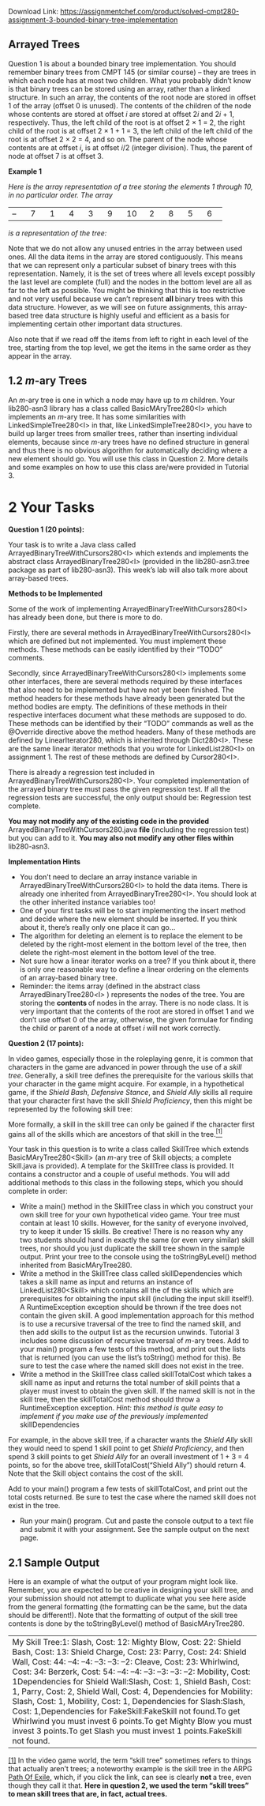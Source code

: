 Download Link: https://assignmentchef.com/product/solved-cmpt280-assignment-3-bounded-binary-tree-implementation
<br>
<h2>Arrayed Trees</h2>

Question 1 is about a bounded binary tree implementation. You should remember binary trees from CMPT 145 (or similar course) – they are trees in which each node has at most two children. What you probably didn’t know is that binary trees can be stored using an array, rather than a linked structure. In such an array, the contents of the root node are stored in offset 1 of the array (offset 0 is unused). The contents of the children of the node whose contents are stored at offset <em>i </em>are stored at offset 2<em>i </em>and 2<em>i </em>+ 1, respectively. Thus, the left child of the root is at offset 2 × 1 = 2, the right child of the root is at offset 2 × 1 + 1 = 3, the left child of the left child of the root is at offset 2 × 2 = 4, and so on. The parent of the node whose contents are at offset <em>i</em>, is at offset <em>i</em>/2 (integer division). Thus, the parent of node at offset 7 is at offset 3.

<strong>Example 1</strong>

<em>Here is the array representation of a tree storing the elements 1 through 10, in no particular order. The array</em>

<table width="0">

 <tbody>

  <tr>

   <td width="21">–</td>

   <td width="23">7</td>

   <td width="23">1</td>

   <td width="23">4</td>

   <td width="23">3</td>

   <td width="23">9</td>

   <td width="30">10</td>

   <td width="23">2</td>

   <td width="23">8</td>

   <td width="23">5</td>

   <td width="23">6</td>

  </tr>

 </tbody>

</table>

<em>is a representation of the tree:</em>

Note that we do not allow any unused entries in the array between used ones. All the data items in the array are stored contiguously. This means that we can represent only a particular subset of binary trees with this representation. Namely, it is the set of trees where all levels except possibly the last level are complete (full) and the nodes in the bottom level are all as far to the left as possible. You might be thinking that this is too restrictive and not very useful because we can’t represent <strong>all </strong>binary trees with this data structure. However, as we will see on future assignments, this array-based tree data structure is highly useful and efficient as a basis for implementing certain other important data structures.

Also note that if we read off the items from left to right in each level of the tree, starting from the top level, we get the items in the same order as they appear in the array.

<h2>1.2     <em>m</em>-ary Trees</h2>

An <em>m</em>-ary tree is one in which a node may have up to <em>m </em>children. Your lib280-asn3 library has a class called BasicMAryTree280&lt;I&gt; which implements an <em>m</em>-ary tree. It has some similarities with LinkedSimpleTree280&lt;I&gt; in that, like LinkedSimpleTree280&lt;I&gt;, you have to build up larger trees from smaller trees, rather than inserting individual elements, because since <em>m</em>-ary trees have no defined structure in general and thus there is no obvious algorithm for automatically deciding where a new element should go. You will use this class in Question 2. More details and some examples on how to use this class are/were provided in Tutorial 3.

<h1>2      Your Tasks</h1>

<strong>Question 1 (20 points):</strong>

Your task is to write a Java class called ArrayedBinaryTreeWithCursors280&lt;I&gt; which extends and implements the abstract class ArrayedBinaryTree280<em>&lt;</em>I<em>&gt; </em>(provided in the lib280-asn3.tree package as part of lib280-asn3). This week’s lab will also talk more about array-based trees.

<strong>Methods to be Implemented</strong>

Some of the work of implementing ArrayedBinaryTreeWithCursors280&lt;I&gt; has already been done, but there is more to do.

Firstly, there are several methods in ArrayedBinaryTreeWithCursors280&lt;I&gt; which are defined but not implemented. You must implement these methods. These methods can be easily identified by their “TODO” comments.

Secondly, since ArrayedBinaryTreeWithCursors280&lt;I&gt; implements some other interfaces, there are several methods required by these interfaces that also need to be implemented but have not yet been finished. The method headers for these methods have already been generated but the method bodies are empty. The definitions of these methods in their respective interfaces document what these methods are supposed to do. These methods can be identified by their “TODO” commands as well as the @Override directive above the method headers. Many of these methods are defined by LinearIterator280, which is inherited through Dict280&lt;I&gt;. These are the same linear iterator methods that you wrote for LinkedList280&lt;I&gt; on assignment 1. The rest of these methods are defined by Cursor280&lt;I&gt;.

There is already a regression test included in ArrayedBinaryTreeWithCursors280&lt;I&gt;. Your completed implementation of the arrayed binary tree must pass the given regression test. If all the regression tests are successful, the only output should be: Regression test complete.

<strong>You may not modify any of the existing code in the provided </strong>ArrayedBinaryTreeWithCursors280.java <strong>file </strong>(including the regression test) but you can add to it. <strong>You may also not modify any other files within </strong>lib280-asn3.

<strong>Implementation Hints</strong>

<ul>

 <li>You don’t need to declare an array instance variable in ArrayedBinaryTreeWithCursors280&lt;I&gt; to hold the data items. There is already one inherited from ArrayedBinaryTree280&lt;I&gt;. You should look at the other inherited instance variables too!</li>

 <li>One of your first tasks will be to start implementing the insert method and decide where the new element should be inserted. If you think about it, there’s really only one place it can go…</li>

 <li>The algorithm for deleting an element is to replace the element to be deleted by the right-most element in the bottom level of the tree, then delete the right-most element in the bottom level of the tree.</li>

 <li>Not sure how a linear iterator works on a tree? If you think about it, there is only one reasonable way to define a linear ordering on the elements of an array-based binary tree.</li>

 <li>Reminder: the items array (defined in the abstract class ArrayedBinaryTree280<em>&lt;</em>I<em>&gt; </em>) represents the nodes of the tree. You are storing the <strong>contents </strong>of nodes in the array. There is no node class. It is very important that the contents of the root are stored in offset 1 and we don’t use offset 0 of the array, otherwise, the given formulae for finding the child or parent of a node at offset <em>i </em>will not work correctly.</li>

</ul>

<strong>Question 2 (17 points):</strong>

In video games, especially those in the roleplaying genre, it is common that characters in the game are advanced in power through the use of a <em>skill tree</em>. Generally, a skill tree defines the prerequisite for the various skills that your character in the game might acquire. For example, in a hypothetical game, if the <em>Shield Bash</em>, <em>Defensive Stance</em>, and <em>Shield Ally </em>skills all require that your character first have the skill <em>Shield Proficiency</em>, then this might be represented by the following skill tree:

More formally, a skill in the skill tree can only be gained if the character first gains all of the skills which are ancestors of that skill in the tree.<a href="#_ftn1" name="_ftnref1"><sup>[1]</sup></a>

Your task in this question is to write a class called SkillTree which extends BasicMAryTree280&lt;Skill&gt; (an <em>m</em>-ary tree of Skill objects; a complete Skill.java is provided). A template for the SkillTree class is provided. It contains a constructor and a couple of useful methods. You will add additional methods to this class in the following steps, which you should complete in order:

<ul>

 <li>Write a main() method in the SkillTree class in which you construct your own skill tree for your own hypothetical video game. Your tree must contain at least 10 skills. However, for the sanity of everyone involved, try to keep it under 15 skills. Be creative! There is no reason why any two students should hand in exactly the same (or even very similar) skill trees, nor should you just duplicate the skill tree shown in the sample output. Print your tree to the console using the toStringByLevel() method inherited from BasicMAryTree280.</li>

 <li>Write a method in the SkillTree class called skillDependencies which takes a skill name as input and returns an instance of LinkedList280&lt;Skill&gt; which contains all the of the skills which are prerequisites for obtaining the input skill (including the input skill itself!). A RuntimeException exception should be thrown if the tree does not contain the given skill. A good implementation approach for this method is to use a recursive traversal of the tree to find the named skill, and then add skills to the output list as the recursion unwinds. Tutorial 3 includes some discussion of recursive traversal of <em>m</em>-ary trees. Add to your main() program a few tests of this method, and print out the lists that is returned (you can use the list’s toString() method for this). Be sure to test the case where the named skill does not exist in the tree.</li>

 <li>Write a method in the SkillTree class called skillTotalCost which takes a skill name as input and returns the total number of skill points that a player must invest to obtain the given skill. If the named skill is not in the skill tree, then the skillTotalCost method should throw a RuntimeException exception. <em>Hint: this method is quite easy to implement if you make use of the previously implemented </em>skillDependencies</li>

</ul>

For example, in the above skill tree, if a character wants the <em>Shield Ally </em>skill they would need to spend 1 skill point to get <em>Shield Proficiency</em>, and then spend 3 skill points to get <em>Shield Ally </em>for an overall investment of 1 + 3 = 4 points, so for the above tree, skillTotalCost(“Shield Ally”) should return 4. Note that the Skill object contains the cost of the skill.

Add to your main() program a few tests of skillTotalCost, and print out the total costs returned. Be sure to test the case where the named skill does not exist in the tree.

<ul>

 <li>Run your main() program. Cut and paste the console output to a text file and submit it with your assignment. See the sample output on the next page.</li>

</ul>

<h2>2.1    Sample Output</h2>

Here is an example of what the output of your program might look like. Remember, you are expected to be creative in designing your skill tree, and your submission should not attempt to duplicate what you see here aside from the general formatting (the formatting can be the same, but the data should be different!). Note that the formatting of output of the skill tree contents is done by the toStringByLevel() method of BasicMAryTree280.

<table width="0">

 <tbody>

  <tr>

   <td width="601">My Skill Tree:1: Slash, Cost: 12: Mighty Blow, Cost: 22: Shield Bash, Cost: 13: Shield Charge, Cost: 23: Parry, Cost: 24: Shield Wall, Cost: 44: –4: –4: –3: –3: –2: Cleave, Cost: 23: Whirlwind, Cost: 34: Berzerk, Cost: 54: –4: –4: –3: –3: –3: –2: Mobility, Cost: 1Dependencies for Shield Wall:Slash, Cost: 1, Shield Bash, Cost: 1, Parry, Cost: 2, Shield Wall, Cost: 4, Dependencies for Mobility: Slash, Cost: 1, Mobility, Cost: 1, Dependencies for Slash:Slash, Cost: 1,Dependencies for FakeSkill:FakeSkill not found.To get Whirlwind you must invest 6 points.To get Mighty Blow you must invest 3 points.To get Slash you must invest 1 points.FakeSkill not found.</td>

  </tr>

 </tbody>

</table>

<a href="#_ftnref1" name="_ftn1">[1]</a> In the video game world, the term “skill tree” sometimes refers to things that actually aren’t trees; a noteworthy example is the skill tree in the ARPG <a href="https://www.pathofexile.com/passive-skill-tree">Path Of Exile</a><a href="https://www.pathofexile.com/passive-skill-tree">,</a> which, if you click the link, can see is clearly <strong>not </strong>a tree, even though they call it that. <strong>Here in question 2, we used the term “skill trees” to mean skill trees that are, in fact, actual trees.</strong>